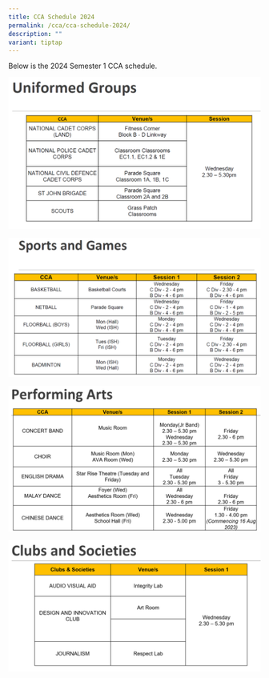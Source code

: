 ```yaml
---
title: CCA Schedule 2024
permalink: /cca/cca-schedule-2024/
description: ""
variant: tiptap
---
```

Below is the 2024 Semester 1 CCA schedule.

![](/images/01%20UG.png)

![](/images/02%20Sports.png)

![](/images/03%20Performing%20Arts.png)

![](/images/04%20Clubs.png)